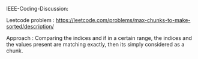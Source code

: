 IEEE-Coding-Discussion: 

Leetcode problem : https://leetcode.com/problems/max-chunks-to-make-sorted/description/

Approach : Comparing the indices and if in a certain range, the indices and the values present are matching exactly, then its simply considered as a chunk.
